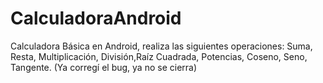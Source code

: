 # CalculadoraAndroid
Calculadora Básica en Android, realiza las siguientes operaciones:
Suma, Resta, Multiplicación, División,Raíz Cuadrada, Potencias, Coseno, Seno, Tangente.
(Ya corregí el bug, ya no se cierra)

